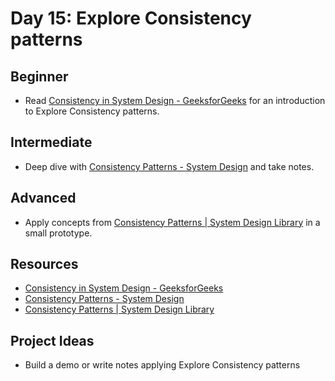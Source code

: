 # Day 15: Explore Consistency patterns

## Beginner
- Read [Consistency in System Design - GeeksforGeeks](//duckduckgo.com/l/?uddg=https%3A%2F%2Fwww.geeksforgeeks.org%2Fconsistency%2Din%2Dsystem%2Ddesign%2F&rut=f05561274a89378c4552dc976ae4faf3db4b092f0dcda8c38f709611767b0e0d) for an introduction to Explore Consistency patterns.

## Intermediate
- Deep dive with [Consistency Patterns - System Design](//duckduckgo.com/l/?uddg=https%3A%2F%2Fsystemdesign.one%2Fconsistency%2Dpatterns%2F&rut=29305170aa2e51825ac1f659b02d08f09de1e1a5b3f0b451ba63de0a3145065c) and take notes.

## Advanced
- Apply concepts from [Consistency Patterns | System Design Library](//duckduckgo.com/l/?uddg=https%3A%2F%2Fleetdesign.com%2Flibrary%2Fconsistency_patterns&rut=a5db5f0435c8fde2ee9d7f3ba220ba72e92cfdb52411d3fa9c58272124a738cb) in a small prototype.

## Resources
- [Consistency in System Design - GeeksforGeeks](//duckduckgo.com/l/?uddg=https%3A%2F%2Fwww.geeksforgeeks.org%2Fconsistency%2Din%2Dsystem%2Ddesign%2F&rut=f05561274a89378c4552dc976ae4faf3db4b092f0dcda8c38f709611767b0e0d)
- [Consistency Patterns - System Design](//duckduckgo.com/l/?uddg=https%3A%2F%2Fsystemdesign.one%2Fconsistency%2Dpatterns%2F&rut=29305170aa2e51825ac1f659b02d08f09de1e1a5b3f0b451ba63de0a3145065c)
- [Consistency Patterns | System Design Library](//duckduckgo.com/l/?uddg=https%3A%2F%2Fleetdesign.com%2Flibrary%2Fconsistency_patterns&rut=a5db5f0435c8fde2ee9d7f3ba220ba72e92cfdb52411d3fa9c58272124a738cb)

## Project Ideas
- Build a demo or write notes applying Explore Consistency patterns
